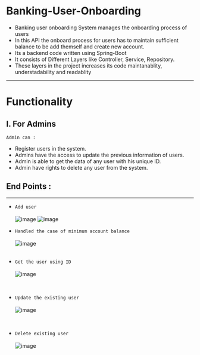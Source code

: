 # Banking-User-Onboarding

* Banking user onboarding System manages the onboarding process of users
* In this API the onboard process for users has to maintain sufficient balance to be add themself and create new account.
* Its a backend code written using Spring-Boot
* It consists of Different Layers like Controller, Service, Repository.
* These layers in the project increases its code maintanablity, understadability and readablity

___
# Functionality

## I. For Admins
`Admin can : `
- Register users in the system.
- Admins have the access to update the previous information of users.
- Admin is able to get the data of any user with his unique ID.
- Admin have rights to delete any user from the system.

## End Points : 
___

- `Add user` <br> <br>
  ![image](https://github.com/Shantanu-pawar/Banking-User-Onboarding/assets/87530022/ef1020e1-a951-45dc-8e6e-cb68eb1410ff)
  ![image](https://github.com/Shantanu-pawar/Banking-User-Onboarding/assets/87530022/4fbe8d3d-36b4-4944-904c-4fb1e4b77985)

 

- `Handled the case of minimum account balance`  <br> <br>
  ![image](https://github.com/Shantanu-pawar/Banking-User-Onboarding/assets/87530022/f7942735-2c69-4257-bf2c-7334d2b57a45)
<br><br>

- `Get the user using ID`  <br> <br>
  ![image](https://github.com/Shantanu-pawar/Banking-User-Onboarding/assets/87530022/cdb2f4e2-6aab-458b-946c-2932810e0137)
<br>


- `Update the existing user`  <br> <br>
  ![image](https://github.com/Shantanu-pawar/Banking-User-Onboarding/assets/87530022/aac39fa1-8af6-45ab-9649-b90786b91000)
<br>


- `Delete existing user` <br><br>
  ![image](https://github.com/Shantanu-pawar/Banking-User-Onboarding/assets/87530022/eb963900-6ca9-4912-b980-bb6a47e16558)

  

